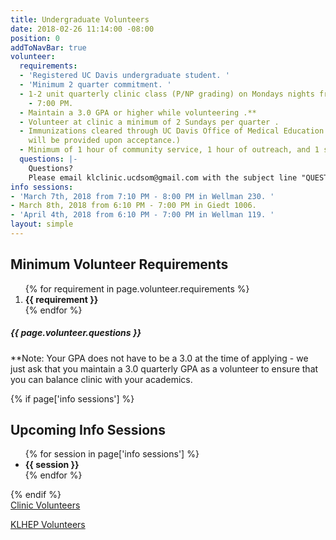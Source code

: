 ```yaml
---
title: Undergraduate Volunteers
date: 2018-02-26 11:14:00 -08:00
position: 0
addToNavBar: true
volunteer:
  requirements:
  - 'Registered UC Davis undergraduate student. '
  - 'Minimum 2 quarter commitment. '
  - 1-2 unit quarterly clinic class (P/NP grading) on Mondays nights from 6:00 PM
    - 7:00 PM.
  - Maintain a 3.0 GPA or higher while volunteering .**
  - Volunteer at clinic a minimum of 2 Sundays per quarter .
  - Immunizations cleared through UC Davis Office of Medical Education (further information
    will be provided upon acceptance.)
  - Minimum of 1 hour of community service, 1 hour of outreach, and 1 social hour.
  questions: |-
    Questions?
    Please email klclinic.ucdsom@gmail.com with the subject line "QUESTION".
info sessions:
- 'March 7th, 2018 from 7:10 PM - 8:00 PM in Wellman 230. '
- March 8th, 2018 from 6:10 PM - 7:00 PM in Giedt 1006.
- 'April 4th, 2018 from 6:10 PM - 7:00 PM in Wellman 119. '
layout: simple
---
```


<div class="card">
      <div class="card-header">
        <h2 class="card-title">Minimum Volunteer Requirements</h2>
      </div>
      <div class="card-body">
          <ol>
            {% for requirement in page.volunteer.requirements %}
              <li>
                <strong>{{ requirement }}</strong>
              </li>
            {% endfor %}
          </ol>
          <h5 class="text-center">{{ page.volunteer.questions }}</h5>
          <p>**Note: Your GPA does not have to be a 3.0 at the time of applying - we just ask that you maintain a 3.0 quarterly GPA as a volunteer to ensure that you can balance clinic with your academics. </p>
      </div>
    </div>

{% if page['info sessions'] %}
<div class="card">
    <div class="card-header">
      <h2 class="card-title">Upcoming Info Sessions</h2>
    </div>
    <div class="card-body text-center">
        <ul class="list-group list-group-flush">
          {% for session in page['info sessions'] %}
            <li class="list-group-item text-center">
              <strong>{{ session }}</strong>
            </li>
          {% endfor %}
        </ul>
    </div>
</div>
{% endif %}

<div class="text-center m-3">
<div class="btn-group btn-group-lg" role="group" aria-label="button group">
<a class="btn btn-lg btn-success p-2" href="{{site.url}}/get-involved/clinic-volunteer-application.html">
Clinic Volunteers</a>

<a class="btn btn-lg btn-primary p-2" href="{{site.url}}/get-involved/klhep-volunteer-application.html">KLHEP Volunteers</a>
</div>
</div>